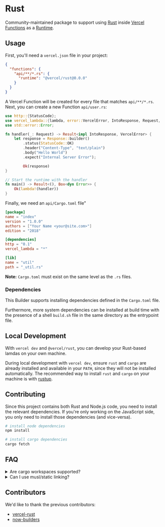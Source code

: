 # Rust

Community-maintained package to support using [Rust](https://www.rust-lang.org/) inside [Vercel Functions](https://vercel.com/docs/serverless-functions/introduction) as a [Runtime](https://vercel.com/docs/runtimes).

## Usage

First, you'll need a `vercel.json` file in your project:

```json
{
  "functions": {
    "api/**/*.rs": {
      "runtime": "@vercel/rust@0.0.0"
    }
  }
}
```

A Vercel Function will be created for every file that matches `api/**/*.rs`. Next, you can create a new Function `api/user.rs`:

```rust
use http::{StatusCode};
use vercel_lambda::{lambda, error::VercelError, IntoResponse, Request, Response};
use std::error::Error;

fn handler(_: Request) -> Result<impl IntoResponse, VercelError> {
	let response = Response::builder()
		.status(StatusCode::OK)
		.header("Content-Type", "text/plain")
		.body("Hello World")
		.expect("Internal Server Error");

		Ok(response)
}

// Start the runtime with the handler
fn main() -> Result<(), Box<dyn Error>> {
	Ok(lambda!(handler))
}
```

Finally, we need an `api/Cargo.toml` file"

```toml
[package]
name = "index"
version = "1.0.0"
authors = ["Your Name <your@site.com>"]
edition = "2018"

[dependencies]
http = "0.1"
vercel_lambda = "*"

[lib]
name = "util"
path = "_util.rs"
```

**Note:** `Cargo.toml` must exist on the same level as the `.rs` files.

### Dependencies

This Builder supports installing dependencies defined in the `Cargo.toml` file.

Furthermore, more system dependencies can be installed at build time with the presence of a shell `build.sh` file in the same directory as the entrypoint file.

## Local Development

With `vercel dev` and `@vercel/rust`, you can develop your Rust-based lamdas on your own machine.

During local development with `vercel dev`, ensure `rust` and `cargo` are already installed and available in your `PATH`, since they will not be installed automatically. The recommended way to install `rust` and `cargo` on your machine is with [rustup](https://rustup.rs).

## Contributing

Since this project contains both Rust and Node.js code, you need to install the relevant dependencies. If you're only working on the JavaScript side, you only need to install those dependencies (and vice-versa).

```sh
# install node dependencies
npm install

# install cargo dependencies
cargo fetch
```

## FAQ

<details>
  <summary>Are cargo workspaces supported?</summary>
  
Not quite. Cargo's workspaces feature is a great tool when working on multiple binaries and libraries in a single project. If a cargo workspace is found in the entrypoint, however, `@vercel/rust` will fail to build.

To get around this limitation, create build entries in your `vercel.json` file for each `Cargo.toml` that represents a Function within your workspace. In your `.vercelignore`, you'll want to add any binary or library project folders that aren't needed for your lambdas to speed up the build process like your `Cargo.toml` workspace.

It's also recommended to have a `Cargo.lock` alongside your lambda `Cargo.toml` files to speed up the build process. You can do this by running cargo check or a similar command within each project folder that contains a lambda.

If you have a compelling case for workspaces to be supported by `@vercel/rust` which are too cumbersome with this workaround, please submit an issue! We're always looking for feedback.

</details>

<details>
  <summary>Can I use musl/static linking?</summary>
  
Unfortunately, the AWS Lambda Runtime for Rust relies (tangentially) on `proc_macro`, which won't compile on musl targets. Without `musl`, all linking must be dynamic. If you have a crate that relies on system libraries like `postgres` or `mysql`, you can include those library files with the `includeFiles` config option and set the proper environment variables, config, etc. that you need to get the library to compile.

For more information, please see [this issue](https://github.com/mike-engel/vercel-rust/issues/2).

</details>

## Contributors

We'd like to thank the previous contributors:

- [vercel-rust](https://github.com/mike-engel/vercel-rust)
- [now-builders](https://github.com/vercel/now-builders)
